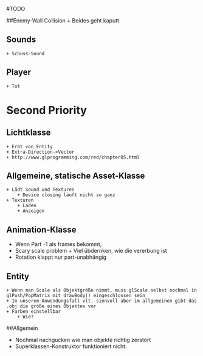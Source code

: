 #TODO

##Enemy-Wall Collision
    + Beides geht kaputt

## Sounds
    + Schuss-Sound

## Player
    + Tot
     
    
    
# Second Priority

## Lichtklasse
    + Erbt von Entity
    + Extra-Direction->Vector
    + http://www.glprogramming.com/red/chapter05.html


## Allgemeine, statische Asset-Klasse
    + Lädt Sound und Texturen
        + Device closing läuft nicht so ganz
    + Texturen 
        + Laden
        + Anzeigen

## Animation-Klasse
   + Wenn Part -1 als frames bekommt,
   + Scary scale problem
    + Viel übdernken, wie die vererbung ist
   + Rotation klappt nur part-unabhängig 
      


## Entity
    + Wenn man Scale als Objektgröße nimmt, muss glScale selbst nochmal in glPush/PopMatrix mit drawBody() eingeschlossen sein
    + In unserem Anwendungsfall vlt. sinnvoll aber im allgemeinen gibt das .obj die größe eines Objektes vor
    + Farben einstellbar
        + Wie?
        
        
##Allgemein
+ Nochmal nachgucken wie man objekte richtig zerstört
+ Superklassen-Konstruktor funktioniert nicht.